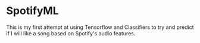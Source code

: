 # SpotifyML
This is my first attempt at using Tensorflow and Classifiers to try and predict if I will like a song based on Spotify's audio features.
